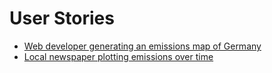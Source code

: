 User Stories
============

- [Web developer generating an emissions map of Germany](user-story-monthly-map-of-germany.md)
- [Local newspaper plotting emissions over time](user-story-noz.md)
